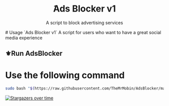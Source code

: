 <h1 align="center"/>َAds Blocker v1</h1>
<p align="center">
    A script to block advertising services
</p>
# Usage
`Ads Blocker v1`
A script for users who want to have a great social media experience



## ⚜️Run AdsBlocker 
# Use the following command
```bash
sudo bash "$(https://raw.githubusercontent.com/TheMrMobin/AdsBlocker/main/adsinstall.sh)"
```

[![Stargazers over time](https://starchart.cc/TheMrMobin/AdsBlocker.svg?variant=adaptive)](https://starchart.cc/TheMrMobin/AdsBlocker)
